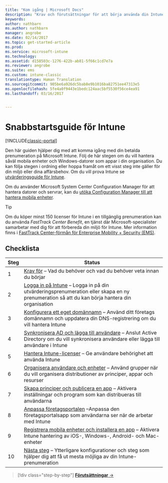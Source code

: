 ```yaml
---
title: "Kom igång | Microsoft Docs"
description: "Krav och förutsättningar för att börja använda din Intune-prenumeration"
keywords: 
author: nathbarn
ms.author: nathbarn
manager: angrobe
ms.date: 02/14/2017
ms.topic: get-started-article
ms.prod: 
ms.service: microsoft-intune
ms.technology: 
ms.assetid: d158503c-1276-422b-ab81-5f66c1cd7e7a
ms.reviewer: angrobe
ms.suite: ems
ms.custom: intune-classic
translationtype: Human Translation
ms.sourcegitcommit: 905be6a926dc5bab8e9b1016ba82751ee47313e5
ms.openlocfilehash: 5fe4a0f9443e1bedc124aac5bf5530f56ce4ea91
ms.lasthandoff: 03/16/2017


---
```



# <a name="intune-quick-start-guide"></a>Snabbstartsguide för Intune

[!INCLUDE[classic-portal](../includes/classic-portal.md)]

Den här guiden hjälper dig med att komma igång med din betalda prenumeration på Microsoft Intune. Följ de här stegen om du vill hantera såväl mobila enheter och Windows-datorer som appar i din organisation. Du kan följa stegen i ordning eller hoppa framåt om ett visst steg inte gäller för din miljö eller dina affärsbehov. Om du vill prova Intune se [utvärderingsguide för Intune](/intune/understand-explore/get-started-with-a-30-day-trial-of-microsoft-intune).  

Om du använder Microsoft System Center Configuration Manager för att hantera datorer och servrar, kan du [utöka Configuration Manager till att hantera mobila enheter](https://docs.microsoft.com/sccm/mdm/understand/choose-between-standalone-intune-and-hybrid-mobile-device-management).

>[!TIP]
>Om du köper minst 150 licenser för Intune i en tillgänglig prenumeration kan du använda *FastTrack Center Benefit*, en tjänst där Microsoft-specialister samarbetar med dig för att förbereda din miljö för Intune. Mer information finns i [FastTrack Center-förmån för Enterprise Mobility + Security (EMS)](https://docs.microsoft.com/enterprise-mobility-security/Solutions/enterprise-mobility-fasttrack-program).

## <a name="checklist"></a>Checklista

| Steg | Status  |
| ------------- |-------------|
| 1  | [Krav för](what-to-know-before-you-start-microsoft-intune.md) – Vad du behöver och vad du behöver veta innan du börjar|
| 2 |  [Logga in på Intune](start-with-a-paid-subscription-to-microsoft-intune-step-1.md) – Logga in på din utvärderingsprenumeration eller skapa en ny prenumeration så att du kan börja hantera din organisation   |  
| 3 | [Konfigurera ett eget domännamn](start-with-a-paid-subscription-to-microsoft-intune-step-2.md) – Använd ditt företags domännamn och uppdatera din DNS-registrering om du vill hantera Intune   |
| 4 | [Synkronisera AD och lägga till användare](start-with-a-paid-subscription-to-microsoft-intune-step-3.md) – Anslut Active Directory om du vill synkronisera användare eller lägga till användare i Intune  |
| 5 | [Hantera Intune-licenser](start-with-a-paid-subscription-to-microsoft-intune-step-4.md) – Ge användare behörighet att använda Intune|
| 6 | [Organisera användare och enheter](start-with-a-paid-subscription-to-microsoft-intune-step-5.md) – Använd grupper när du vill organisera distributioner av principer, appar och resurser |
| 7 | [Skapa principer och publicera en app](start-with-a-paid-subscription-to-microsoft-intune-step-6.md) – Aktivera inställningar och program som kan distribueras till användarna |
| 8 | [Anpassa företagsportalen](start-with-a-paid-subscription-to-microsoft-intune-step-7.md) –Anpassa den företagsportalsapp som användarna ser när de arbetar med Intune  |
| 9 | [Registrera mobila enheter och installera en app](start-with-a-paid-subscription-to-microsoft-intune-step-8.md) – Aktivera Intune hantering av iOS-, Windows-, Android- och Mac-enheter |
|10 | [Nästa steg](post-configuration-tasks.md) – Ytterligare konfigurationer och steg som hjälper dig att få ut mesta möjliga av din Intune-prenumeration|


>[!div class="step-by-step"]
[**Förutsättningar** &rarr;](what-to-know-before-you-start-microsoft-intune.md)

